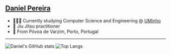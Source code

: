 ## [Daniel Pereira]

- 👨🏻‍💻 Currently studying Computer Science and Engineering @ [UMinho]
- 🥋 Jiu Jitsu practitioner
- 📍 From Póvoa de Varzim, Porto, Portugal

<hr>

![Daniel's GitHub stats](https://github-readme-stats.vercel.app/api?username=danielsp45&show_icons=true&theme=dark)
![Top Langs](https://github-readme-stats.vercel.app/api/top-langs/?username=danielsp45&layout=compact&theme=dark&hide=html,css)

  [twitter]: https://twitter.com/danielsp_45
  [UMinho]: https://www.uminho.pt/PT
  [instagram]: https://www.instagram.com/danielsp_45/
  [Gongo]: https://github.com/coderdojobraga/gongo
  [SpideyBlock]: https://github.com/danielsp45/SpideyBlock-
  [Stack Machine]: https://github.com/danielsp45/Stack-Machine
  [Bokken]: https://github.com/coderdojobraga/bokken
  [Daniel Pereira]: https://www.linkedin.com/in/daniel-pereira45/
  
